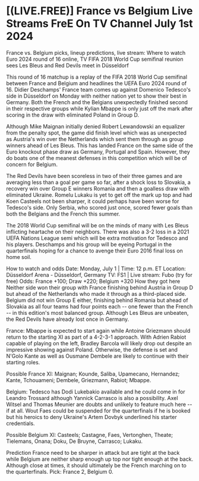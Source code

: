 # [(LIVE.FREE)] France vs Belgium Live Streams FreE On TV Channel July 1st 2024

France vs. Belgium picks, lineup predictions, live stream: Where to watch Euro 2024 round of 16 online, TV
FIFA 2018 World Cup semifinal reunion sees Les Bleus and Red Devils meet in Düsseldorf

This round of 16 matchup is a replay of the FIFA 2018 World Cup semifinal between France and Belgium and headlines the UEFA Euro 2024 round of 16. Didier Deschamps' France team comes up against Domenico Tedesco's side in Düsseldorf on Monday with neither nation yet to show their best in Germany. Both the French and the Belgians unexpectedly finished second in their respective groups while Kylian Mbappe is only just off the mark after scoring in the draw with eliminated Poland in Group D.

Although Mike Maignan initially denied Robert Lewandowski an equalizer from the penalty spot, the game did finish level which was as unexpected as Austria's win over the Netherlands which sent them through as group winners ahead of Les Bleus. This has landed France on the same side of the Euro knockout phase draw as Germany, Portugal and Spain. However, they do boats one of the meanest defenses in this competition which will be of concern for Belgium.

The Red Devils have been scoreless in two of their three games and are averaging less than a goal per game so far, after a shock loss to Slovakia, a recovery win over Group E winners Romania and then a goalless draw with eliminated Ukraine. Romelu Lukaku is yet to get off the mark up top and had Koen Casteels not been sharper, it could perhaps have been worse for Tedesco's side. Only Serbia, who scored just once, scored fewer goals than both the Belgians and the French this summer.

The 2018 World Cup semifinal will be on the minds of many with Les Bleus inflicting heartache on their neighbors. There was also a 3-2 loss in a 2021 UEFA Nations League semi which will be extra motivation for Tedesco and his players. Deschamps and his group will be eyeing Portugal in the quarterfinals hoping for a chance to avenge their Euro 2016 final loss on home soil.

How to watch and odds
Date: Monday, July 1 | Time: 12 p.m. ET
Location: Düsseldorf Arena - Düsseldorf, Germany
TV: FS1 | Live stream: Fubo (try for free)
Odds: France +100; Draw +220; Belgium +320
How they got here
Neither side won their group with France finishing behind Austria in Group D but ahead of the Netherlands who made it through as a third-placed side. Belgium did not win Group E either, finishing behind Romania but ahead of Slovakia as all four teams had four points each -- one fewer than the French -- in this edition's most balanced group. Although Les Bleus are unbeaten, the Red Devils have already lost once in Germany.

France: Mbappe is expected to start again while Antoine Griezmann should return to the starting XI as part of a 4-2-3-1 approach. With Adrien Rabiot capable of playing on the left, Bradley Barcola will likely drop out despite an impressive showing against Poland. Otherwise, the defense is set and N'Golo Kante as well as Ousmane Dembele are likely to continue with their starting roles.

Possible France XI: Maignan; Kounde, Saliba, Upamecano, Hernandez; Kante, Tchouameni; Dembele, Griezmann, Rabiot; Mbappe.

Belgium: Tedesco has Dodi Lukebakio available and he could come in for Leandro Trossard although  Yannick Carrasco is also a possibility. Axel Witsel and Thomas Meunier are doubts and unlikely to feature much here -- if at all. Wout Faes could be suspended for the quarterfinals if he is booked but his heroics to deny Ukraine's Artem Dovbyk underlined his starter credentials.

Possible Belgium XI: Casteels; Castagne, Faes, Vertonghen, Theate; Tielemans, Onana; Doku, De Bruyne, Carrasco; Lukaku.

Prediction
France need to be sharper in attack but are tight at the back while Belgium are neither sharp enough up top nor tight enough at the back. Although close at times, it should ultimately be the French marching on to the quarterfinals. Pick: France 2, Belgium 0.

